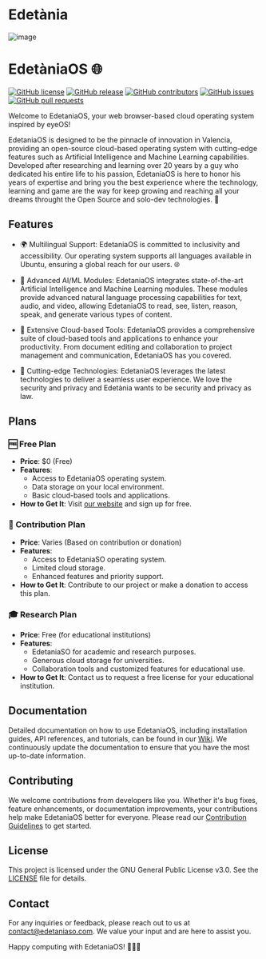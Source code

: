 # Edetània
![image](https://github.com/Edetania/.github/assets/132854638/b83a77bc-bff2-4fde-929e-9761d0a62c6d)

# EdetàniaOS 🌐

[![GitHub license](https://img.shields.io/badge/license-GPLv3-blue.svg)](LICENSE)
[![GitHub release](https://img.shields.io/github/release/Edetania/EdetaniaOS.svg)](https://github.com/Edetania/EdetaniaOS/releases)
[![GitHub contributors](https://img.shields.io/github/contributors/Edetania/EdetaniaOS.svg)](https://github.com/Edetania/EdetaniaOS/graphs/contributors)
[![GitHub issues](https://img.shields.io/github/issues/Edetania/EdetaniaOS.svg)](https://github.com/Edetania/EdetaniaOS/issues)
[![GitHub pull requests](https://img.shields.io/github/issues-pr/Edetania/EdetaniaOS.svg)](https://github.com/Edetania/EdetaniaOS/pulls)

Welcome to EdetaniaOS, your web browser-based cloud operating system inspired by eyeOS! 

EdetaniaOS is designed to be the pinnacle of innovation in Valencia, providing an open-source cloud-based operating system with cutting-edge features such as Artificial Intelligence and Machine Learning capabilities. Developed after researching and learning over 20 years by a guy who dedicated his entire life to his passion, EdetaniaOS is here to honor his years of expertise and bring you the best experience where the technology, learning and game are the way for keep growing and reaching all your dreams throught the Open Source and solo-dev technologies. 🚀

## Features

- 🌍 Multilingual Support: EdetaniaOS is committed to inclusivity and accessibility. Our operating system supports all languages available in Ubuntu, ensuring a global reach for our users. 🌐

- 🧠 Advanced AI/ML Modules: EdetaniaOS integrates state-of-the-art Artificial Intelligence and Machine Learning modules. These modules provide advanced natural language processing capabilities for text, audio, and video, allowing EdetaniaOS to read, see, listen, reason, speak, and generate various types of content.

- 💼 Extensive Cloud-based Tools: EdetaniaOS provides a comprehensive suite of cloud-based tools and applications to enhance your productivity. From document editing and collaboration to project management and communication, EdetaniaOS has you covered.

- 🚀 Cutting-edge Technologies: EdetaniaOS leverages the latest technologies to deliver a seamless user experience. We love the security and privacy and Edetània wants to be security and privacy as law.

## Plans

### 🆓 Free Plan
- **Price**: $0 (Free)
- **Features**:
  - Access to EdetaniaOS operating system.
  - Data storage on your local environment.
  - Basic cloud-based tools and applications.
- **How to Get It**: Visit [our website](https://x.com/EDETANIAdev/) and sign up for free.

### 💼 Contribution Plan
- **Price**: Varies (Based on contribution or donation)
- **Features**:
  - Access to EdetaniaSO operating system.
  - Limited cloud storage.
  - Enhanced features and priority support.
- **How to Get It**: Contribute to our project or make a donation to access this plan.

### 🎓 Research Plan
- **Price**: Free (for educational institutions)
- **Features**:
  - EdetaniaSO for academic and research purposes.
  - Generous cloud storage for universities.
  - Collaboration tools and customized features for educational use.
- **How to Get It**: Contact us to request a free license for your educational institution.

## Documentation

Detailed documentation on how to use EdetaniaOS, including installation guides, API references, and tutorials, can be found in our [Wiki](https://github.com/Edetania/wiki/). We continuously update the documentation to ensure that you have the most up-to-date information.

## Contributing

We welcome contributions from developers like you. Whether it's bug fixes, feature enhancements, or documentation improvements, your contributions help make EdetaniaOS better for everyone. Please read our [Contribution Guidelines](CONTRIBUTING.md) to get started.

## License

This project is licensed under the GNU General Public License v3.0. See the [LICENSE](LICENSE) file for details.

## Contact

For any inquiries or feedback, please reach out to us at [contact@edetaniaso.com](mailto:vicente@asimov.dev). We value your input and are here to assist you.

Happy computing with EdetaniaOS! 🚀🌐🧠
